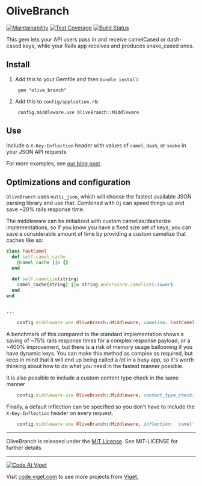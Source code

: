 # OliveBranch

[![Maintainability](https://api.codeclimate.com/v1/badges/592cc7b1375885adc557/maintainability)](https://codeclimate.com/github/ericproulx/olive_branch/maintainability)
[![Test Coverage](https://api.codeclimate.com/v1/badges/592cc7b1375885adc557/test_coverage)](https://codeclimate.com/github/ericproulx/olive_branch/test_coverage)
[![Build Status](https://travis-ci.org/ericproulx/olive_branch.svg?branch=master)](https://travis-ci.org/ericproulx/olive_branch)

This gem lets your API users pass in and receive camelCased or dash-cased keys, while your Rails app receives and produces snake_cased ones.

## Install

1. Add this to your Gemfile and then `bundle install`:

        gem "olive_branch"

2. Add this to `config/applcation.rb`:

        config.middleware.use OliveBranch::Middleware

## Use

Include a `X-Key-Inflection` header with values of `camel`, `dash`, or `snake` in your JSON API requests.


For more examples, see [our blog post](https://www.viget.com/articles/introducing-olivebranch).

## Optimizations and configuration

`OliveBranch` uses `multi_json`, which will choose the fastest available JSON parsing library and use that. Combined with `Oj` can speed things up and save ~20% rails response time.

The middleware can be initialized with custom camelize/dasherize implementations, so if you know you have a fixed size set of keys, you can save a considerable amount of time by providing a custom camelize that caches like so:

```ruby
class FastCamel
  def self.camel_cache
    @camel_cache ||= {}
  end

  def self.camelize(string)
    camel_cache[string] ||= string.underscore.camelize(:lower)
  end
end


...

    config.middleware.use OliveBranch::Middleware, camelize: FastCamel.method(:camelize)

```

A benchmark of this compared to the standard implementation shows a saving of ~75% rails response times for a complex response payload, or a ~400% improvement, but there is a risk of memory usage ballooning if you have dynamic keys. You can make this method as complex as required, but keep in mind that it will end up being called a _lot_ in a busy app, so it's worth thinking about how to do what you need in the fastest manner possible.

It is also possible to include a custom content type check in the same manner

```ruby
    config.middleware.use OliveBranch::Middleware, content_type_check: -> (content_type) { content_type == "my/content-type" }
```

Finally, a default inflection can be specified so you don't have to include the `X-Key-Inflection` header on every request.

```ruby
    config.middleware.use OliveBranch::Middleware, inflection: 'camel'
```

* * *

OliveBranch is released under the [MIT License](http://www.opensource.org/licenses/MIT). See MIT-LICENSE for further details.

* * *

<a href="http://code.viget.com">
  <img src="http://code.viget.com/github-banner.png" alt="Code At Viget">
</a>

Visit [code.viget.com](http://code.viget.com) to see more projects from [Viget.](https://viget.com)
